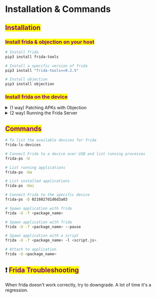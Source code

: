 # Installation & Commands

## <mark style="color:purple;">Installation</mark>

### <mark style="color:purple;">Install frida & objection on your host</mark>

```sh
# Install frida
pip3 install frida-tools

# Install a specific version of frida
pip3 install "frida-tools==9.2.5"

# Install objection
pip3 install objection
```

### <mark style="color:purple;">Install frida on the device</mark>

<details>

<summary>(1 way) Patching APKs with Objection</summary>

```sh
# Inject Frida into an APK
objection patchapk -s target.apk

# Inject specific version of frida into an APK
objection patchapk -V 14.2.8 -s target.apk
```

This quickly extracts, patches, re-packs, aligns, and signs the APK \[[🔗](https://github.com/sensepost/objection/wiki/Patching-Android-Applications#patching---patching-an-apk)]. The patch is applied with the frida-gadget.so

**Note:** The app will pause at launch, waiting for Frida. Start it with:

```sh
frida -U <package_name>
```

</details>

<details>

<summary>(2 way) Running the Frida Server</summary>

**Requirement**: a rooted device

1. Download the right frida-server version from [Github](https://github.com/frida/frida/releases)
2. Extract it
3. Push it on the device

```sh
adb push frida-server /data/local/tmp/
```

**Note**: We choose this path because other parts, such as `/sdcard`, are commonly mounted no-exec.

4. Run frida-server

```sh
adb shell

su
cd /data/local/tmp
chmod +x frida-server

# Launch the server
./frida-server
```

5. Now we can connect to the application by running:

```sh
frida -U <package_name>
```

</details>

## <mark style="color:purple;">Commands</mark>

```sh
# To list the available devices for frida
frida-ls-devices

# Connect Frida to a device over USB and list running processes
frida-ps -U

# List running applications
frida-ps -Ua

# List installed applications
frida-ps -Uai

# Connect Frida to the specific device
frida-ps -D 0216027d1d6d3a03

# Spawn application with frida
frida -U -f <package_name>

# Spawn application with frida
frida -U -f <package_name> --pause

# Spawn application with a script
frida -U -f <package_name> -l <script.js>

# Attach to application
frida -U <package_name>
```

## ❗ <mark style="color:purple;">Frida Troubleshooting</mark>

When frida doesn't work correctly, try to downgrade. A lot of time it's a regression.
